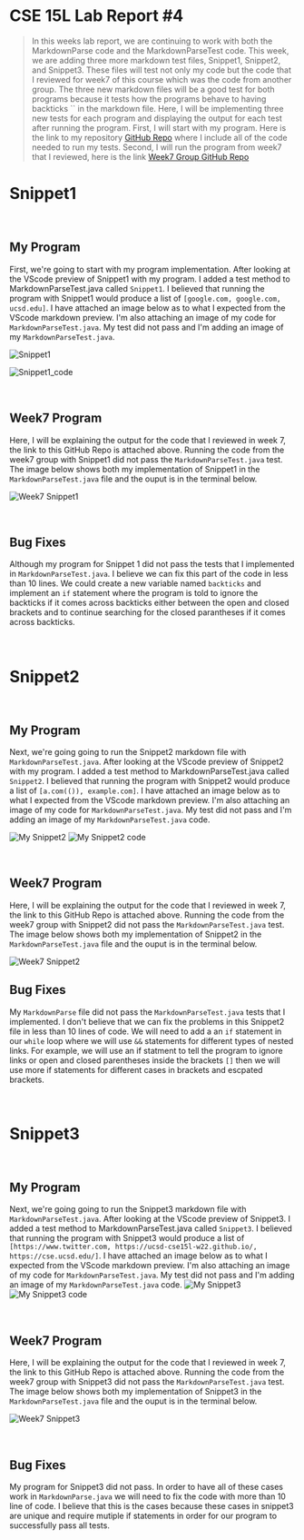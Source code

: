 # CSE 15L Lab Report #4
> In this weeks lab report, we are continuing to work with both the MarkdownParse code and the MarkdownParseTest code. This week, we are adding three more markdown test files, Snippet1, Snippet2, and Snippet3. These files will test not only my code but the code that I reviewed for week7 of this course which was the code from another group. The three new markdown files will be a good test for both programs because it tests how the programs behave to having backticks `` in the markdown file. Here, I will be implementing three new tests for each program and displaying the output for each test after running the program. First, I will start with my program. Here is the link to my repository [GitHub Repo](https://github.com/cpareja3025/cse15l-lab-reports) where I include all of the code needed to run my tests. Second, I will run the program from week7 that I reviewed, here is the link [Week7 Group GitHub Repo](https://github.com/nakulnandhakumar/markdown-parse)

# Snippet1

<p>&nbsp;</p>

## My Program

First, we're going to start with my program implementation. After looking at the VScode preview of 
Snippet1 with my program. I added a test 
method to MarkdownParseTest.java called 
`Snippet1`. I believed that running the program with Snippet1 would produce a list of `[google.com, google.com, ucsd.edu]`. I have attached an image 
below as to what I expected from the 
VScode markdown preview. I'm also 
attaching an image  of my code for 
`MarkdownParseTest.java`. My test did not pass and I'm adding an image of my `MarkdownParseTest.java`.



![Snippet1](images/My_program_Snippet1.png)


![Snippet1_code](images/My_program_Snippet1_Testcode.png)
<p>&nbsp;</p>


## Week7 Program
Here, I will be explaining the output for the code that I reviewed in week 7, the link to this GitHub Repo is attached above. Running the code from the week7 group with Snippet1 did not pass the `MarkdownParseTest.java` test. The image below shows both my implementation of Snippet1 in the `MarkdownParseTest.java` file and the ouput is in the terminal below.

![Week7 Snippet1](images/Week7_Snippet1.png)

<p>&nbsp;</p>

## Bug Fixes
Although my program for Snippet 1 did not pass the tests that I implemented in `MarkdownParseTest.java`. I believe we can fix this part of the code in less than 10 lines. We could create a new variable named `backticks` and implement an `if` statement where the program is told to ignore the backticks if it comes across backticks either between the open and closed brackets and to continue searching for the closed parantheses if it comes across backticks.

<p>&nbsp;</p>

# Snippet2
<p>&nbsp;</p>

## My Program

Next, we're going going to run the Snippet2 markdown file with `MarkdownParseTest.java`. After looking at the VScode 
preview of 
Snippet2 with my program. I added a test 
method to MarkdownParseTest.java called 
`Snippet2`. I believed that running the 
program with Snippet2 would produce a list of 
`[a.com(()), example.com]`. I have 
attached an image 
below as to what I expected from the 
VScode markdown preview. I'm also 
attaching an image  of my code for 
`MarkdownParseTest.java`. My test did not pass and I'm adding an image of my `MarkdownParseTest.java` code.

![My Snippet2](images/My_program_Snippet2.png)
![My Snippet2 code](images/My_program_Snippet2_Testcode.png)
<p>&nbsp;</p>

## Week7 Program
Here, I will be 
explaining the output for 
the code that I reviewed 
in week 7, the link to 
this GitHub Repo is 
attached above. Running 
the code from the week7 
group with Snippet2 did 
not pass the 
`MarkdownParseTest.java` 
test. The image below 
shows both my 
implementation of 
Snippet2 in the 
`MarkdownParseTest.java` 
file and the ouput is in 
the terminal below.

![Week7 Snippet2](images/Week7_Snippet2.png)

## Bug Fixes
My `MarkdownParse` file did not pass the `MarkdownParseTest.java` tests that I implemented. I don't believe that we can fix the problems in this Snippet2 file in less than 10 lines of code. We will need to add a an `if` statement in our `while` loop where we will use `&&` statements for different types of nested links. For example, we will use an if statment to tell the program to ignore links or open and closed parentheses inside the brackets `[]` then we will use more if statements for different cases in brackets and escpated brackets.

<p>&nbsp;</p>

# Snippet3
<p>&nbsp;</p>


## My Program
Next, we're going going to run the Snippet3 
markdown file with `MarkdownParseTest.java`. 
After looking at the VScode 
preview of 
Snippet3. I added a test 
method to MarkdownParseTest.java called 
`Snippet3`. I believed that running the 
program with Snippet3 would produce a list of 
`[https://www.twitter.com, https://ucsd-cse15l-w22.github.io/, https://cse.ucsd.edu/]`. I have 
attached an image 
below as to what I expected from the 
VScode markdown preview. I'm also 
attaching an image  of my code for 
`MarkdownParseTest.java`. My test did not 
pass and I'm adding an image of my 
`MarkdownParseTest.java` code.
![My Snippet3](images/My_program_Snippet3.png)
![My Snippet3 code](images/My_program_Snippet3_Testcode.png)
<p>&nbsp;</p>

## Week7 Program
Here, I will be 
explaining the output for 
the code that I reviewed 
in week 7, the link to 
this GitHub Repo is 
attached above. Running 
the code from the week7 
group with Snippet3 did 
not pass the 
`MarkdownParseTest.java` 
test. The image below 
shows both my 
implementation of 
Snippet3 in the 
`MarkdownParseTest.java` 
file and the ouput is in 
the terminal below.

![Week7 Snippet3](images/Week7_Snippet3.png)

<p>&nbsp;</p>

## Bug Fixes
My program for Snippet3 did not pass. In order to have all of these cases work in `MarkdownParse.java` we will need to fix the code with more than 10 line of code. I believe that this is the cases because these cases in snippet3 are unique and require mutiple if statements in order for our program to successfully pass all tests. 

<p>&nbsp;</p>